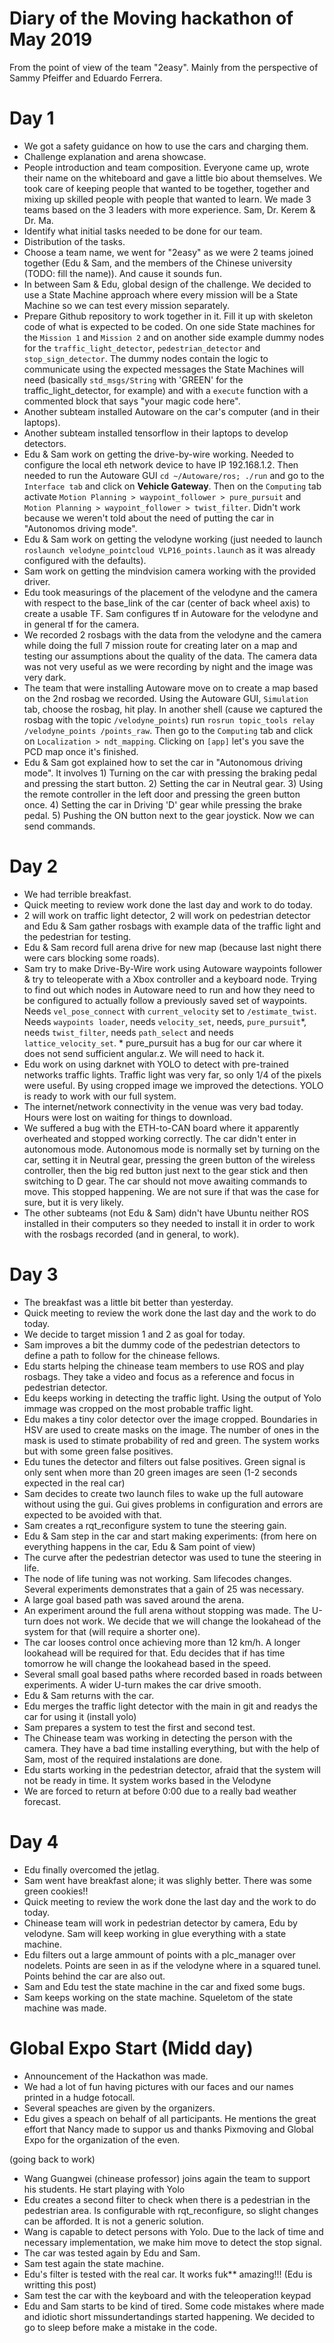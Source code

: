 # Diary of the Moving hackathon of May 2019

From the point of view of the team "2easy". Mainly from the perspective of Sammy Pfeiffer and Eduardo Ferrera.

# Day 1 

* We got a safety guidance on how to use the cars and charging them.
* Challenge explanation and arena showcase.
* People introduction and team composition. Everyone came up, wrote their name on the whiteboard and gave a little bio about themselves. We took care of keeping people that wanted to be together, together and mixing up skilled people with people that wanted to learn. We made 3 teams based on the 3 leaders with more experience. Sam, Dr. Kerem & Dr. Ma.
* Identify what initial tasks needed to be done for our team.
* Distribution of the tasks.
* Choose a team name, we went for "2easy" as we were 2 teams joined together (Edu & Sam, and the members of the Chinese university (TODO: fill the name)). And cause it sounds fun.
* In between Sam & Edu, global design of the challenge. We decided to use a State Machine approach where every mission will be a State Machine so we can test every mission separately.
* Prepare Github repository to work together in it. Fill it up with skeleton code of what is expected to be coded. On one side State machines for the `Mission 1` and `Mission 2` and on another side example dummy nodes for the `traffic_light_detector`, `pedestrian_detector` and `stop_sign_detector`. The dummy nodes contain the logic to communicate using the expected messages the State Machines will need (basically `std_msgs/String` with 'GREEN' for the traffic_light_detector, for example) and with a `execute` function with a commented block that says "your magic code here".
* Another subteam installed Autoware on the car's computer (and in their laptops).
* Another subteam installed tensorflow in their laptops to develop detectors.
* Edu & Sam work on getting the drive-by-wire working. Needed to configure the local eth network device to have IP 192.168.1.2. Then needed to run the Autoware GUI `cd ~/Autoware/ros; ./run` and go to the `Interface tab` and click on **Vehicle Gateway**. Then on the `Computing` tab activate `Motion Planning > waypoint_follower > pure_pursuit` and `Motion Planning > waypoint_follower > twist_filter`. Didn't work because we weren't told about the need of putting the car in "Autonomos driving mode".
* Edu & Sam work on getting the velodyne working (just needed to launch `roslaunch velodyne_pointcloud VLP16_points.launch` as it was already configured with the defaults).
* Sam work on getting the mindvision camera working with the provided driver.
* Edu took measurings of the placement of the velodyne and the camera with respect to the base_link of the car (center of back wheel axis) to create a usable TF. Sam configures tf in Autoware for the velodyne and in general tf for the camera.
* We recorded 2 rosbags with the data from the velodyne and the camera while doing the full 7 mission route for creating later on a map and testing our assumptions about the quality of the data. The camera data was not very useful as we were recording by night and the image was very dark.
* The team that were installing Autoware move on to create a map based on the 2nd rosbag we recorded. Using the Autoware GUI, `Simulation` tab, choose the rosbag, hit play. In another shell (cause we captured the rosbag with the topic `/velodyne_points`) run `rosrun topic_tools relay /velodyne_points /points_raw`. Then go to the `Computing` tab and click on `Localization > ndt_mapping`. Clicking on `[app]` let's you save the PCD map once it's finished.
* Edu & Sam got explained how to set the car in "Autonomous driving mode". It involves 1) Turning on the car with pressing the braking pedal and pressing the start button. 2) Setting the car in Neutral gear. 3) Using the remote controller in the left door and pressing the green button once. 4) Setting the car in Driving 'D' gear while pressing the brake pedal. 5) Pushing the ON button next to the gear joystick. Now we can send commands.


# Day 2

* We had terrible breakfast.
* Quick meeting to review work done the last day and work to do today.
* 2 will work on traffic light detector, 2 will work on pedestrian detector and Edu & Sam gather rosbags with example data of the traffic light and the pedestrian for testing.
* Edu & Sam record full arena drive for new map (because last night there were cars blocking some roads).
* Sam try to make Drive-By-Wire work using Autoware waypoints follower & try to teleoperate with a Xbox controller and a keyboard node. Trying to find out which nodes in Autoware need to run and how they need to be configured to actually follow a previously saved set of waypoints. Needs `vel_pose_connect` with `current_velocity` set to `/estimate_twist`. Needs `waypoints loader`, needs `velocity_set`, needs, `pure_pursuit`\*, needs `twist_filter`, needs `path_select` and needs `lattice_velocity_set`. \* pure_pursuit has a bug for our car where it does not send sufficient angular.z. We will need to hack it.
* Edu work on using darknet with YOLO to detect with pre-trained networks traffic lights. Traffic light was very far, so only 1/4 of the pixels were useful. By using cropped image we improved the detections. YOLO is ready to work with our full system.
* The internet/network connectivity in the venue was very bad today. Hours were lost on waiting for things to download.
* We suffered a bug with the ETH-to-CAN board where it apparently overheated and stopped working correctly. The car didn't enter in autonomous mode. Autonomous mode is normally set by turning on the car, setting it in Neutral gear, pressing the green button of the wireless controller, then the big red button just next to the gear stick and then switching to D gear. The car should not move awaiting commands to move. This stopped happening. We are not sure if that was the case for sure, but it is very likely.
* The other subteams (not Edu & Sam) didn't have Ubuntu neither ROS installed in their computers so they needed to install it in order to work with the rosbags recorded (and in general, to work).

# Day 3

* The breakfast was a little bit better than yesterday.
* Quick meeting to review the work done the last day and the work to do today.
* We decide to target mission 1 and 2 as goal for today.
* Sam improves a bit the dummy code of the pedestrian detectors to define a path to follow for the chinease fellows.
* Edu starts helping the chinease team members to use ROS and play rosbags. They take a video and focus as a reference and focus in pedestrian detector.
* Edu keeps working in detecting the traffic light. Using the output of Yolo immage was cropped on the most probable traffic light.
* Edu makes a tiny color detector over the image cropped. Boundaries in HSV are used to create masks on the image. The number of ones in the mask is used to stimate probability of red and green. The system works but with some green false positives.
* Edu tunes the detector and filters out false positives. Green signal is only sent when more than 20 green images are seen (1-2 seconds expected in the real car)
* Sam decides to create two launch files to wake up the full autoware without using the gui. Gui gives problems in configuration and errors are expected to be avoided with that.
* Sam creates a rqt_reconfigure system to tune the steering gain.
* Edu & Sam step in the car and start making experiments: 
(from here on everything happens in the car, Edu & Sam point of view)
* The curve after the pedestrian detector was used to tune the steering in life.
* The node of life tuning was not working. Sam lifecodes changes. Several experiments demonstrates that a gain of 25 was necessary.
* A large goal based path was saved around the arena.
* An experiment around the full arena without stopping was made. The U-turn does not work. We decide that we will change the lookahead of the system for that (will require a shorter one).
* The car looses control once achieving more than 12 km/h. A longer lookahead will be required for that. Edu decides that if has time tomorrow he will change the lookahead based in the speed.
* Several small goal based paths where recorded based in roads between experiments. A wider U-turn makes the car drive smooth.
* Edu & Sam returns with the car.
* Edu merges the traffic light detector with the main in git and readys the car for using it (install yolo)
* Sam prepares a system to test the first and second test.
* The Chinease team was working in detecting the person with the camera. They have a bad time installing everything, but with the help of Sam, most of the required instalations are done.
* Edu starts working in the pedestrian detector, afraid that the system will not be ready in time. It system works based in the Velodyne
* We are forced to return at before 0:00 due to a really bad weather forecast.

# Day 4
* Edu finally overcomed the jetlag.
* Sam went have breakfast alone; it was slighly better. There was some green cookies!!
* Quick meeting to review the work done the last day and the work to do today.
* Chinease team will work in pedestrian detector by camera, Edu by velodyne. Sam will keep working in glue everything with a state machine.
* Edu filters out a large ammount of points with a plc_manager over nodelets. Points are seen in as if the velodyne where in a squared tunel. Points behind the car are also out.
* Sam and Edu test the state machine in the car and fixed some bugs.
* Sam keeps working on the state machine. Squeletom of the state machine was made.

# Global Expo Start (Midd day)
* Announcement of the Hackathon was made.   
* We had a lot of fun having pictures with our faces and our names printed in a hudge fotocall.
* Several speaches are given by the organizers.
* Edu gives a speach on behalf of all participants. He mentions the great effort that Nancy made to suppor us and thanks Pixmoving and Global Expo for the organization of the even.

(going back to work)
* Wang Guangwei (chinease professor) joins again the team to support his students. He start playing with Yolo
* Edu creates a second filter to check when there is a pedestrian in the pedestrian area. Is configurable with rqt_reconfigure, so slight changes can be afforded. It is not a generic solution.
* Wang is capable to detect persons with Yolo. Due to the lack of time and necessary implementation, we make him move to detect the stop signal.
* The car was tested again by Edu and Sam.
* Sam test again the state machine.
* Edu's filter is tested with the real car. It works fuk** amazing!!! (Edu is writting this post)
* Sam test the car with the keyboard and with the teleoperation keypad
* Edu and Sam starts to be kind of tired. Some code mistakes where made and idiotic short missundertandings started happening. We decided to go to sleep before make a mistake in the code.
